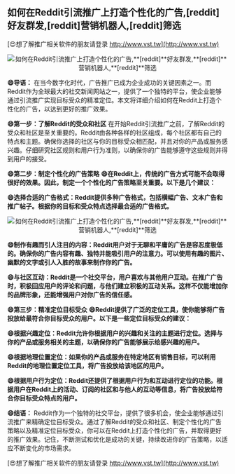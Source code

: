 ## **如何在Reddit引流推广上打造个性化的广告,**[reddit]**好友群发,**[reddit]**营销机器人,**[reddit]**筛选**

[😍想了解推广相关软件的朋友请登录 http://www.vst.tw](http://www.vst.tw)

 <center><img src="https://vst.tw/MP4/tuiguang/png/0.png" alt="如何在Reddit引流推广上打造个性化的广告,**[reddit]**好友群发,**[reddit]**营销机器人,**[reddit]**筛选"></center>

**😄导语：**
在当今数字化时代，广告推广已成为企业成功的关键因素之一。而Reddit作为全球最大的社交新闻网站之一，提供了一个独特的平台，使企业能够通过引流推广实现目标受众的精准定位。本文将详细介绍如何在Reddit上打造个性化的广告，以达到更好的推广效果。

**😄第一步：了解Reddit的受众和社区**
在开始Reddit引流推广之前，了解Reddit的受众和社区是至关重要的。Reddit由各种各样的社区组成，每个社区都有自己的特点和主题。确保你选择的社区与你的目标受众相匹配，并且对你的产品或服务感兴趣。仔细研究社区规则和用户行为准则，以确保你的广告能够遵守这些规则并得到用户的接受。

**😄第二步：制定个性化的广告策略**
**😄在Reddit上，传统的广告方式可能不会取得很好的效果。因此，制定一个个性化的广告策略至关重要。以下是几个建议：**

**😄选择合适的广告格式：Reddit提供多种广告格式，包括横幅广告、文本广告和推广帖子。根据你的目标和受众特点选择最合适的广告格式。**

 <center><img src="https://vst.tw/MP4/tuiguang/png/6.png" alt="如何在Reddit引流推广上打造个性化的广告,**[reddit]**好友群发,**[reddit]**营销机器人,**[reddit]**筛选"></center>

**😄制作有趣而引人注目的内容：Reddit用户对于无聊和平庸的广告是容忍度极低的。确保你的广告内容有趣、独特并能吸引用户的注意力。可以使用有趣的图片、幽默的文字或引人入胜的故事来制作你的广告。**

**😄与社区互动：Reddit是一个社交平台，用户喜欢与其他用户互动。在推广广告时，积极回应用户的评论和问题，与他们建立积极的互动关系。这样不仅能增加你的品牌形象，还能增强用户对你广告的信任感。**

**😄第三步：精准定位目标受众**
**😄Reddit提供了广泛的定位工具，使你能够将广告投放给最符合你目标受众的用户。以下是一些定位目标受众的建议：**

**😄根据兴趣定位：Reddit允许你根据用户的兴趣和关注的主题进行定位。选择与你的产品或服务相关的主题，以确保你的广告能够展示给感兴趣的用户。**

**😄根据地理位置定位：如果你的产品或服务在特定地区有销售目标，可以利用Reddit的地理位置定位工具，将广告投放给该地区的用户。**

**😄根据用户行为定位：Reddit还提供了根据用户行为和互动进行定位的功能。根据用户在Reddit上的活动、订阅的社区和与他人的互动等信息，将广告投放给符合你目标受众特点的用户。**

**😄结语：**
Reddit作为一个独特的社交平台，提供了很多机会，使企业能够通过引流推广来精确定位目标受众。通过了解Reddit的受众和社区、制定个性化的广告策略以及精准定位目标受众，你可以在Reddit上打造个性化的广告，并取得更好的推广效果。记住，不断测试和优化是成功的关键，持续改进你的广告策略，以适应不断变化的市场需求。

[😍想了解推广相关软件的朋友请登录 http://www.vst.tw](http://www.vst.tw)



